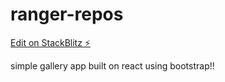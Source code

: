 # ranger-repos

[Edit on StackBlitz ⚡️](https://stackblitz.com/edit/ranger-repos)



simple gallery app built on react using bootstrap!!
